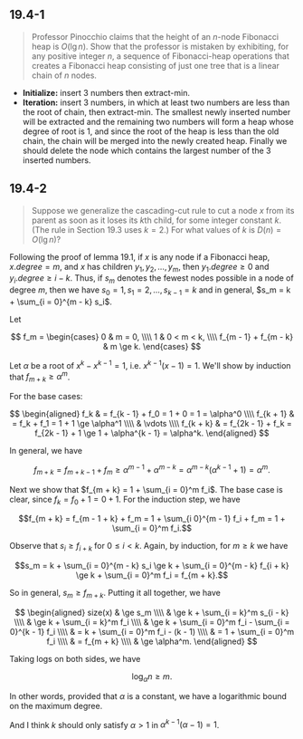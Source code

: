 ## 19.4-1

> Professor Pinocchio claims that the height of an $n$-node Fibonacci heap is $O(\lg n)$. Show that the professor is mistaken by exhibiting, for any positive integer $n$, a sequence of Fibonacci-heap operations that creates a Fibonacci heap consisting of just one tree that is a linear chain of $n$ nodes.

- **Initialize:** insert $3$ numbers then extract-min.
- **Iteration:** insert $3$ numbers, in which at least two numbers are less than the root of chain, then extract-min. The smallest newly inserted number will be extracted and the remaining two numbers will form a heap whose degree of root is $1$, and since the root of the heap is less than the old chain, the chain will be merged into the newly created heap. Finally we should delete the node which contains the largest number of the 3 inserted numbers.

## 19.4-2

> Suppose we generalize the cascading-cut rule to cut a node $x$ from its parent as soon as it loses its $k$th child, for some integer constant $k$. (The rule in Section 19.3 uses $k = 2$.) For what values of $k$ is $D(n) = O(\lg n)$?

Following the proof of lemma 19.1, if $x$ is any node if a Fibonacci heap, $x.degree = m$, and $x$ has children $y_1, y_2, \ldots, y_m$, then $y_1.degree \ge 0$ and $y_i.degree \ge i - k$. Thus, if $s_m$ denotes the fewest nodes possible in a node of degree $m$, then we have $s_0 = 1, s_1 = 2, \ldots, s_{k - 1} = k$ and in general, $s_m = k + \sum_{i = 0}^{m - k} s_i$.

Let

$$
f_m =
\begin{cases}
0                     & m = 0, \\\\
1                     & 0 < m < k, \\\\
f_{m - 1} + f_{m - k} & m \ge k.
\end{cases}
$$

Let $\alpha$ be a root of $x^k - x^{k - 1} = 1$, i.e. $x^{k - 1}(x - 1)=1$. We'll show by induction that $f_{m + k} \ge \alpha^m$.

For the base cases:

$$
\begin{aligned}
      f_k & = f_{k - 1} + f_0 = 1 + 0 = 1 = \alpha^0 \\\\
f_{k + 1} & = f_k + f_1 = 1 + 1 \ge \alpha^1 \\\\
          & \vdots \\\\
f_{k + k} & = f_{2k - 1} + f_k = f_{2k - 1} + 1 \ge 1 + \alpha^{k - 1} = \alpha^k.
\end{aligned}
$$

In general, we have

$$f_{m + k} = f_{m + k - 1} + f_m \ge \alpha^{m - 1} + \alpha^{m - k}  = \alpha^{m - k}(\alpha^{k - 1} + 1) = \alpha^m.$$

Next we show that $f_{m + k} = 1 + \sum_{i = 0}^m f_i$. The base case is clear, since $f_k = f_0 + 1 = 0 + 1$. For the induction step, we have

$$f_{m + k} = f_{m - 1 + k} + f_m = 1 + \sum_{i  0}^{m - 1} f_i + f_m = 1 + \sum_{i = 0}^m f_i.$$

Observe that $s_i \ge f_{i + k}$ for $0 \le i < k$. Again, by induction, for $m \ge k$ we have

$$s_m = k + \sum_{i = 0}^{m - k} s_i \ge k + \sum_{i = 0}^{m - k} f_{i + k} \ge k + \sum_{i = 0}^m f_i = f_{m + k}.$$

So in general, $s_m \ge f_{m + k}$. Putting it all together, we have

$$
\begin{aligned}
size(x) & \ge s_m \\\\
        & \ge k + \sum_{i = k}^m s_{i - k} \\\\
        & \ge k + \sum_{i = k}^m f_i \\\\
        & \ge k + \sum_{i = 0}^m f_i - \sum_{i = 0}^{k - 1} f_i \\\\
        & = k + \sum_{i = 0}^m f_i - (k - 1) \\\\
        & = 1 + \sum_{i = 0}^m f_i \\\\
        & = f_{m + k} \\\\
        & \ge \alpha^m.
\end{aligned}
$$

Taking logs on both sides, we have

$$\log_\alpha n \ge m.$$

In other words, provided that $\alpha$ is a constant, we have a logarithmic bound on the maximum degree.

And I think $k$ should only satisfy $\alpha > 1$ in $\alpha^{k - 1}(\alpha - 1) = 1$.
